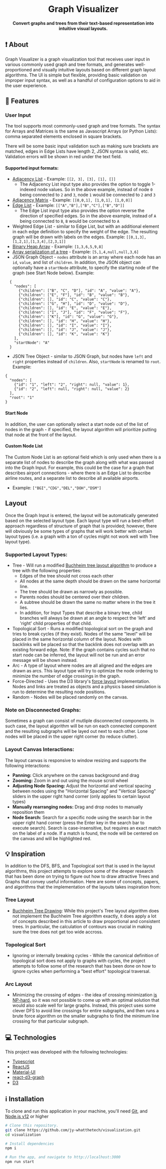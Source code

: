 <h1 align="center">
  Graph Visualizer
</h1>

<h4 align="center">
  Convert graphs and trees from their text-based representation into intuitive visual layouts.
</h4>

## :exclamation: About

Graph Visualizer is a graph visualization tool that receives user input in various commonly used graph and tree formats, and generates well-proportioned and visually intuitive layouts based on different graph layout algorithms. The UI is simple but flexible, providing basic validation on improper input syntax, as well as a handful of configuration options to aid in the user experience.

## :mag_right: Features

### User Input

The tool supports most commonly-used graph and tree formats. The syntax for Arrays and Matrices is the same as Javascript Arrays (or Python Lists): comma separated elements enclosed in square brackets.

There will be some basic input validation such as making sure brackets are matched, edges in Edge Lists have length 2, JSON syntax is valid, etc. Validation errors will be shown in red under the text field.

#### Supported input formats:

- [Adjacency List](https://en.wikipedia.org/wiki/Adjacency_list) - Example: `[[2, 3], [3], [1], []]`
  - The Adjacency List input type also provides the option to toggle 1-indexed node values. So in the above example, instead of node `0` being connected to `2` and `3`, node `1` would be connected to `2` and `3`
- [Adjacency Matrix](https://en.wikipedia.org/wiki/Adjacency_matrix) - Example: `[[0,0,1], [1,0,1], [1,0,0]]`
- [Edge List](https://en.wikipedia.org/wiki/Edge_list) - Example: `[["A","B"],["B","C"],["B","D"]]`
  - The Edge List input type also provides the option reverse the direction of specified edges. So in the above example, instead of `A` being connected to `B`, `B` would be connected to `A`
- Weighted Edge List - similar to Edge List, but with an additional element in each edge definition to specify the weight of the edge. The resulting graph will be drawn with labels on the edges. Example: `[[0,1,3],[1,2,1],[1,3,4],[2,3,1]]`
- [Binary Heap Array](https://en.wikipedia.org/wiki/Binary_heap#Heap_implementation) - Example: `[1,3,6,5,9,8]`
- [Array serialization of a tree](https://support.leetcode.com/hc/en-us/articles/360011883654-What-does-1-null-2-3-mean-in-binary-tree-representation-) - Example: `[5,1,4,null,null,3,6]`
- JSON Graph Object - `nodes` attribute is an array where each node has an `id`, `value`, and list of `children`. In addition, the JSON object can optionally have a `startNode` attribute, to specify the starting node of the graph (see Start Node below). Example:

```
  {
    "nodes": [
      {"children": ["B", "C", "D"], "id": "A", "value": "A"},
      {"children": ["E", "F"], "id": "B", "value": "B"},
      {"children": [], "id": "C", "value": "C"},
      {"children": ["G", "H"], "id": "D", "value": "D"},
      {"children": [], "id": "E", "value": "E"},
      {"children": ["I", "J"], "id": "F", "value": "F"},
      {"children": ["K"], "id": "G", "value": "G"},
      {"children": [], "id": "H", "value": "H"},
      {"children": [], "id": "I", "value": "I"},
      {"children": [], "id": "J", "value": "J"},
      {"children": [], "id": "K", "value": "K"}
    ],
    "startNode": "A"
  }
```

- JSON Tree Object - similar to JSON Graph, but nodes have `left` and `right` properties instead of `children`. Also, `startNode` is renamed to `root`. Example:

```
{
  "nodes": [
    {"id": "1", "left": "2", "right": null, "value": 1},
    {"id": "2", "left": null, "right": null, "value": 2}
  ],
  "root": "1"
}
```

#### Start Node

In addition, the user can optionally select a start node out of the list of nodes in the graph - if specified, the layout algorithm will prioritize putting that node at the front of the layout.

#### Custom Node List

The Custom Node List is an optional field which is only used when there is a separate list of nodes to describe the graph along with what was passed into the Graph Input. For example, this could be the case for a graph that describes airport connections - where there is an Edge List to describe airline routes, and a separate list to describe all available airports.

- Example: `["BGI","CDG","DEL","DOH","DSM"]`

## Layout

Once the Graph Input is entered, the layout will be automatically generated based on the selected layout type. Each layout type will run a best-effort approach regardless of structure of graph that is provided; however, there will obviously be some types of graphs that will work better with certain layout types (i.e. a graph with a ton of cycles might not work well with Tree layout type).

### Supported Layout Types:

- Tree - Will run a modified [Buchheim tree layout algorithm](http://dirk.jivas.de/papers/buchheim02improving.pdf) to produce a tree with the following properties:
  - Edges of the tree should not cross each other
  - All nodes at the same depth should be drawn on the same horizontal line.
  - The tree should be drawn as narrowly as possible.
  - Parents nodes should be centered over their children.
  - A subtree should be drawn the same no matter where in the tree it lies.
  - In addition, for Input Types that describe a binary tree, child branches will always be drawn at an angle to respect the 'left' and 'right' child properties of that child.
- Topological Sort - Runs a modified topological sort on the graph and tries to break cycles (if they exist). Nodes of the same "level" will be placed in the same horizontal column of the layout. Nodes with backlinks will be placed so that the backlink does not overlap with an existing forward edge. Note: If the graph contains cycles such that no start node can be inferred, the layout will not be run and an error message will be shown instead.
- Arc - A type of layout where nodes are all aligned and the edges are drawn as arcs. This layout type will try to optimize the node ordering to minimize the number of edge crossings in the graph.
- Force-Directed - Uses the D3 library's [force layout](https://www.d3indepth.com/force-layout/) implementation. Nodes and links are treated as objects and a physics based simulation is run to determine the resulting node positions.
- Random - Nodes will be placed randomly on the canvas.

### Note on Disconnected Graphs:

Sometimes a graph can consist of mutliple disconnected components. In such case, the layout algorithm will be run on each connected component and the resulting subgraphs will be layed out next to each other. Lone nodes will be placed in the upper right corner (to reduce clutter).

### Layout Canvas Interactions:

The layout canvas is responsive to window resizing and supports the following interactions:

- **Panning:** Click anywhere on the canvas background and drag
- **Zooming:** Zoom in and out using the mouse scroll wheel
- **Adjusting Node Spacing:** Adjust the horizontal and vertical spacing between nodes using the "Horizontal Spacing" and "Vertical Spacing" sliders in the upper right hand corner (only applies to certain layout types)
- **Manually rearranging nodes:** Drag and drop nodes to manually reposition them
- **Node Search:** Search for a specific node using the search bar in the upper right hand corner (press the Enter key in the search bar to execute search). Search is case-insensitive, but requires an exact match on the label of a node. If a match is found, the node will be centered on the canvas and will be highlighted red.

## :bulb: Inspiration

In addition to the DFS, BFS, and Topological sort that is used in the layout algorithms, this project attempts to explore some of the deeper research that has been done on trying to figure out how to draw attractive Trees and Graphs that convey useful information. Here are some of concepts, papers, and algorithms that the implementation of the layouts takes inspiration from:

### Tree Layout

- [Buchheim Tree Drawing](http://llimllib.github.io/pymag-trees/): While this project's Tree layout algorithm does not implement the Buchheim Tree algorithm exactly, it does apply a lot of concepts described in this article to draw proportional and consistent trees. In particular, the calculation of contours was crucial in making sure the tree does not get too wide accross.

### Topological Sort

- Ignoring or internally breaking cycles - While the canonical definition of topological sort does not apply to graphs with cycles, the project attempts to follow some of the research that has been done on how to ignore cycles when performing a "best effort" topological traversal.

### Arc Layout

- Minimizing the crossing of edges - the idea of crossing minimization [is NP-hard](https://en.wikipedia.org/wiki/Arc_diagram#Minimizing_crossings), so it was not possible to come up with an optimal solution that would also scale well for large graphs. Instead, this project uses some clever DFS to avoid line crossings for entire subgraphs, and then runs a brute force algorithm on the smaller subgraphs to find the minimum line crossing for that particular subgraph.

## :computer: Technologies

This project was developed with the following technologies:

- [Typescript](https://www.typescriptlang.org/)
- [ReactJS](https://reactjs.org/)
- [Material-UI](https://material-ui.com/)
- [react-d3-graph](https://github.com/danielcaldas/react-d3-graph)
- [D3](https://d3js.org/)

## :information_source: Installation

To clone and run this application in your machine, you'll need [Git](https://git-scm.com), and [Node.js v12](https://nodejs.org/en/) or higher

```bash
# Clone this repository.
git clone https://github.com/jy-whatthetech/visualization.git
cd visualization

# Install dependencies
npm i

# Run the app, and navigate to http://localhost:3000
npm run start
```
